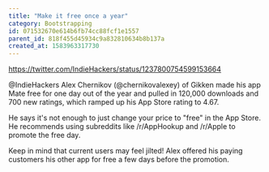```yaml
---
title: "Make it free once a year"
category: Bootstrapping
id: 071532670e614b6fb74cc88fcf1e1557
parent_id: 818f455d45934c9a832810634b8b137a
created_at: 1583963317730
---
```


https://twitter.com/IndieHackers/status/1237800754599153664

@IndieHackers
Alex Chernikov (@chernikovalexey) of Gikken made his app Mate free for one day out of the year and pulled in 120,000 downloads and 700 new ratings, which ramped up his App Store rating to 4.67.

He says it's not enough to just change your price to "free" in the App Store. He recommends using subreddits like /r/AppHookup and /r/Apple to promote the free day.

Keep in mind that current users may feel jilted! Alex offered his paying customers his other app for free a few days before the promotion.

    
